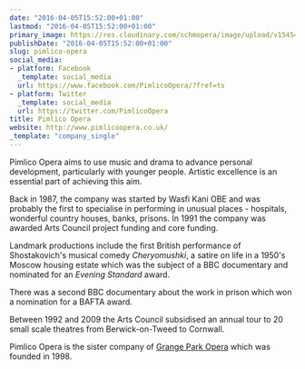 ```yaml
---
date: "2016-04-05T15:52:00+01:00"
lastmod: "2016-04-05T15:52:00+01:00"
primary_image: https://res.cloudinary.com/schmopera/image/upload/v1545409169/media/webhook-uploads/1459867771157/Logo---Pimlico-Opera.jpg.jpg
publishDate: "2016-04-05T15:52:00+01:00"
slug: pimlico-opera
social_media:
- platform: Facebook
  _template: social_media
  url: https://www.facebook.com/PimlicoOpera/?fref=ts
- platform: Twitter
  _template: social_media
  url: https://twitter.com/PimlicoOpera
title: Pimlico Opera
website: http://www.pimlicoopera.co.uk/
_template: "company_single"
---
```


Pimlico Opera aims to use music and drama to advance personal development, particularly with younger people. Artistic excellence is an essential part of achieving this aim.

Back in 1987, the company was started by Wasfi Kani OBE and was probably the first to specialise in performing in unusual places - hospitals, wonderful country houses, banks, prisons. In 1991 the company was awarded Arts Council project funding and core funding.

Landmark productions include the first British performance of Shostakovich's musical comedy *Cheryomushki*, a satire on life in a 1950's Moscow housing estate which was the subject of a BBC documentary and nominated for an *Evening Standard* award.

There was a second BBC documentary about the work in prison which won a nomination for a BAFTA award.

Between 1992 and 2009 the Arts Council subsidised an annual tour to 20 small scale theatres from Berwick-on-Tweed to Cornwall.

Pimlico Opera is the sister company of [Grange Park Opera](http://www.grangeparkopera.co.uk/) which was founded in 1998.  
